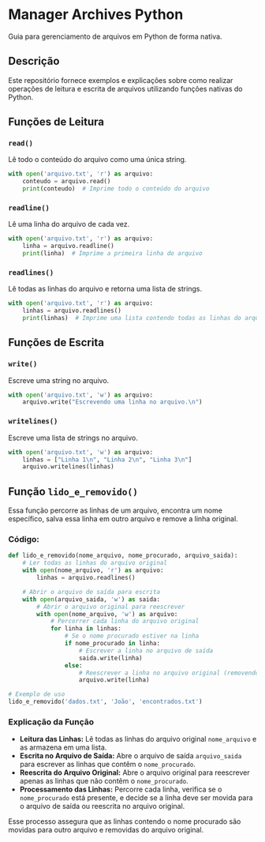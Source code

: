 # Manager Archives Python

Guia para gerenciamento de arquivos em Python de forma nativa.

## Descrição

Este repositório fornece exemplos e explicações sobre como realizar operações de leitura e escrita de arquivos utilizando funções nativas do Python.

## Funções de Leitura

### `read()`
Lê todo o conteúdo do arquivo como uma única string.

```python
with open('arquivo.txt', 'r') as arquivo:
    conteudo = arquivo.read()
    print(conteudo)  # Imprime todo o conteúdo do arquivo
```

### `readline()`
Lê uma linha do arquivo de cada vez.

```python
with open('arquivo.txt', 'r') as arquivo:
    linha = arquivo.readline()
    print(linha)  # Imprime a primeira linha do arquivo
```

### `readlines()`
Lê todas as linhas do arquivo e retorna uma lista de strings.

```python
with open('arquivo.txt', 'r') as arquivo:
    linhas = arquivo.readlines()
    print(linhas)  # Imprime uma lista contendo todas as linhas do arquivo
```

## Funções de Escrita

### `write()`
Escreve uma string no arquivo.

```python
with open('arquivo.txt', 'w') as arquivo:
    arquivo.write("Escrevendo uma linha no arquivo.\n")
```

### `writelines()`
Escreve uma lista de strings no arquivo.

```python
with open('arquivo.txt', 'w') as arquivo:
    linhas = ["Linha 1\n", "Linha 2\n", "Linha 3\n"]
    arquivo.writelines(linhas)
```

## Função `lido_e_removido()`

Essa função percorre as linhas de um arquivo, encontra um nome específico, salva essa linha em outro arquivo e remove a linha original.

### Código:
```python
def lido_e_removido(nome_arquivo, nome_procurado, arquivo_saida):
    # Ler todas as linhas do arquivo original
    with open(nome_arquivo, 'r') as arquivo:
        linhas = arquivo.readlines()

    # Abrir o arquivo de saída para escrita
    with open(arquivo_saida, 'w') as saida:
        # Abrir o arquivo original para reescrever
        with open(nome_arquivo, 'w') as arquivo:
            # Percorrer cada linha do arquivo original
            for linha in linhas:
                # Se o nome procurado estiver na linha
                if nome_procurado in linha:
                    # Escrever a linha no arquivo de saída
                    saida.write(linha)
                else:
                    # Reescrever a linha no arquivo original (removendo a que contém o nome)
                    arquivo.write(linha)

# Exemplo de uso
lido_e_removido('dados.txt', 'João', 'encontrados.txt')
```

### Explicação da Função

- **Leitura das Linhas:** Lê todas as linhas do arquivo original `nome_arquivo` e as armazena em uma lista.
- **Escrita no Arquivo de Saída:** Abre o arquivo de saída `arquivo_saida` para escrever as linhas que contêm o `nome_procurado`.
- **Reescrita do Arquivo Original:** Abre o arquivo original para reescrever apenas as linhas que não contêm o `nome_procurado`.
- **Processamento das Linhas:** Percorre cada linha, verifica se o `nome_procurado` está presente, e decide se a linha deve ser movida para o arquivo de saída ou reescrita no arquivo original.

Esse processo assegura que as linhas contendo o nome procurado são movidas para outro arquivo e removidas do arquivo original.
